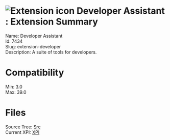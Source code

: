 # ![Extension icon](https://addons.thunderbird.net/user-media/addon_icons/7/7434-64.png?modified=1317910623) Developer Assistant : Extension Summary

Name: Developer Assistant  
Id: 7434  
Slug: extension-developer  
Description: A suite of tools for developers.
  

# Compatibility
Min: 3.0  
Max: 39.0  

# Files

Source Tree: [Src](C:/Dev/Thunderbird/ThunderKdB/xall/xOther/7434-extension-developer/src)  
Current XPI: [XPI](C:/Dev/Thunderbird/ThunderKdB/xall/xOther/7434-extension-developer/xpi)  



